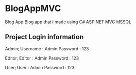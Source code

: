 # BlogAppMVC
Blog App
Blog app that i made using C# ASP.NET MVC MSSQL

Project Login information
-------------------------
Admin;
Username : Admin Password : 123

Editor;
Editor : Admin Password : 123

User;
User : Admin Password : 123
